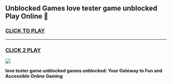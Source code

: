 
## Unblocked Games love tester game unblocked Play Online 👋
<h3>
<a href="https://news.freeplayer.one?title=love_tester_game_unblocked&ref=17F">CLICK TO PLAY</a></h3>
<hr>

<h3>
<a href="https://news.freeplayer.one?title=love_tester_game_unblocked&ref=17F">CLICK 2 PLAY</a>
  
</h3>

<a href="https://news.freeplayer.one?title=love_tester_game_unblocked&ref=17F/"><img src="https://clearcache.store/games.png"></a>


**love tester game unblocked games unblocked: Your Gateway to Fun and Accessible Online Gaming**

